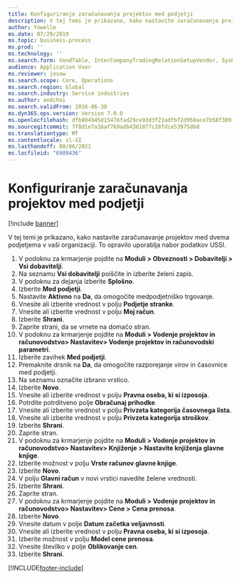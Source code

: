 ```yaml
---
title: Konfiguriranje zaračunavanja projektov med podjetji
description: V tej temi je prikazano, kako nastavite zaračunavanje projektov med dvema podjetjema v vaši organizaciji.
author: Yowelle
ms.date: 07/29/2019
ms.topic: business-process
ms.prod: ''
ms.technology: ''
ms.search.form: VendTable, InterCompanyTradingRelationSetupVendor, SysDataAreaSelectLookup, ProjParameters, ProjPosting, ProjTransferPrice
audience: Application User
ms.reviewer: josaw
ms.search.scope: Core, Operations
ms.search.region: Global
ms.search.industry: Service industries
ms.author: andchoi
ms.search.validFrom: 2016-06-30
ms.dyn365.ops.version: Version 7.0.0
ms.openlocfilehash: dfb804945d15476fad29ce93d3f21adfbf2d950ace7b58f30911b36e494ff0c1
ms.sourcegitcommit: 7f8d1e7a16af769adb43d1877c28fdce53975db8
ms.translationtype: MT
ms.contentlocale: sl-SI
ms.lasthandoff: 08/06/2021
ms.locfileid: "6989436"
---
```

# <a name="configure-intercompany-project-invoicing"></a>Konfiguriranje zaračunavanja projektov med podjetji

[!include [banner](../../includes/banner.md)]

V tej temi je prikazano, kako nastavite zaračunavanje projektov med dvema podjetjema v vaši organizaciji. To opravilo uporablja nabor podatkov USSI.

1. V podoknu za krmarjenje pojdite na **Moduli > Obveznosti > Dobavitelji > Vsi dobavitelji**.
2. Na seznamu **Vsi dobavitelji** poiščite in izberite želeni zapis.
3. V podoknu za dejanja izberite **Splošno**.
4. Izberite **Med podjetji**.
5. Nastavite **Aktivno** na **Da**, da omogočite medpodjetniško trgovanje.
6. Vnesite ali izberite vrednost v polju **Podjetje stranke**.
7. Vnesite ali izberite vrednost v polju **Moj račun**.
8. Izberite **Shrani**.
9. Zaprite strani, da se vrnete na domačo stran.
10. V podoknu za krmarjenje pojdite na **Moduli > Vodenje projektov in računovodstvo> Nastavitev> Vodenje projektov in računovodski parametri**.
11. Izberite zavihek **Med podjetji**.
12. Premaknite drsnik na **Da**, da omogočite razporejanje virov in časovnice med podjetji.
13. Na seznamu označite izbrano vrstico.
14. Izberite **Novo**.
15. Vnesite ali izberite vrednost v polju **Pravna oseba, ki si izposoja**.
16. Potrdite potrditveno polje **Obračunaj prihodke**.
17. Vnesite ali izberite vrednost v polju **Privzeta kategorija časovnega lista**.
18. Vnesite ali izberite vrednost v polju **Privzeta kategorija stroškov**.
19. Izberite **Shrani**.
20. Zaprite stran.
21. V podoknu za krmarjenje pojdite na **Moduli > Vodenje projektov in računovodstvo> Nastavitev> Knjiženje > Nastavite knjiženja glavne knjige**.
22. Izberite možnost v polju **Vrste računov glavne knjige**.
23. Izberite **Novo**.
24. V polju **Glavni račun** v novi vrstici navedite želene vrednosti.
25. Izberite **Shrani**.
26. Zaprite stran.
27. V podoknu za krmarjenje pojdite na **Moduli > Vodenje projektov in računovodstvo> Nastavitev> Cene > Cena prenosa**.
28. Izberite **Novo**.
29. Vnesite datum v polje **Datum začetka veljavnosti**.
30. Vnesite ali izberite vrednost v polju **Pravna oseba, ki si izposoja**.
31. Izberite možnost v polju **Model cene prenosa**.
32. Vnesite številko v polje **Oblikovanje cen**.
33. Izberite **Shrani**.



[!INCLUDE[footer-include](../../includes/footer-banner.md)]